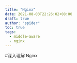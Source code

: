 ```yaml
---
title: "Nginx"
date: 2021-08-03T22:26:02+08:00
draft: true
author: "spider"
toc: true
tags:
  - middle-aware
  - nginx
---
```

#深入理解 Nginx
